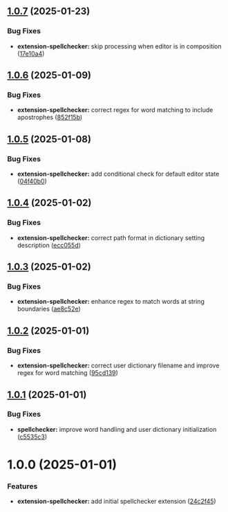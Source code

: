 ## [1.0.7](https://github.com/purocean/yank-note-extension/compare/extension-spellchecker-1.0.6...extension-spellchecker-1.0.7) (2025-01-23)


### Bug Fixes

* **extension-spellchecker:** skip processing when editor is in composition ([17e10a4](https://github.com/purocean/yank-note-extension/commit/17e10a49ace39009c34b0e11efd11db708a62a4d))



## [1.0.6](https://github.com/purocean/yank-note-extension/compare/extension-spellchecker-1.0.5...extension-spellchecker-1.0.6) (2025-01-09)


### Bug Fixes

* **extension-spellchecker:** correct regex for word matching to include apostrophes ([852f15b](https://github.com/purocean/yank-note-extension/commit/852f15bb476e162c7b3a9a3e7b468809621d2383))



## [1.0.5](https://github.com/purocean/yank-note-extension/compare/extension-spellchecker-1.0.4...extension-spellchecker-1.0.5) (2025-01-08)


### Bug Fixes

* **extension-spellchecker:** add conditional check for default editor state ([04f40b0](https://github.com/purocean/yank-note-extension/commit/04f40b0bb927df33dce5965fcf8faf88bb7f225d))



## [1.0.4](https://github.com/purocean/yank-note-extension/compare/extension-spellchecker-1.0.3...extension-spellchecker-1.0.4) (2025-01-02)


### Bug Fixes

* **extension-spellchecker:** correct path format in dictionary setting description ([ecc055d](https://github.com/purocean/yank-note-extension/commit/ecc055d895d7aa9058a76799d799145c4113f8f3))



## [1.0.3](https://github.com/purocean/yank-note-extension/compare/extension-spellchecker-1.0.2...extension-spellchecker-1.0.3) (2025-01-02)


### Bug Fixes

* **extension-spellchecker:** enhance regex to match words at string boundaries ([ae8c52e](https://github.com/purocean/yank-note-extension/commit/ae8c52e8f26449aa329d9c88be081125322ac15d))



## [1.0.2](https://github.com/purocean/yank-note-extension/compare/extension-spellchecker-1.0.1...extension-spellchecker-1.0.2) (2025-01-01)


### Bug Fixes

* **extension-spellchecker:** correct user dictionary filename and improve regex for word matching ([95cd139](https://github.com/purocean/yank-note-extension/commit/95cd139f601afe49e7449deb657387f86aa26641))



## [1.0.1](https://github.com/purocean/yank-note-extension/compare/extension-spellchecker-1.0.0...extension-spellchecker-1.0.1) (2025-01-01)


### Bug Fixes

* **spellchecker:** improve word handling and user dictionary initialization ([c5535c3](https://github.com/purocean/yank-note-extension/commit/c5535c3fa42dff44436ef861c14120000a2b5b3d))



# 1.0.0 (2025-01-01)


### Features

* **extension-spellchecker:** add initial spellchecker extension ([24c2f45](https://github.com/purocean/yank-note-extension/commit/24c2f4581fbc3cd708e5b7eed8fe1fb22e38b156))



